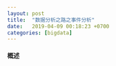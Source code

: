 ```yaml
---
layout: post
title:  "数据分析之路之事件分析"
date:   2019-04-09 00:18:23 +0700
categories: [bigdata]
---
```


#### 概述
